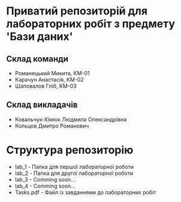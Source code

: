 # Приватий репозиторій для лабораторних робіт з предмету 'Бази даних' 

## Склад команди
- Романецький Микита, КМ-01
- Карачун Анастасія, КМ-02
- Шаповалов Гліб, КМ-03

## Склад викладачів
- Ковальчук-Хімюк Людмила Олександрівна
- Кольцов Дмитро Романович

# Структура репозиторію
- lab_1 - Папка для першої лабораторної роботи
- lab_2 - Папка для другої лабораторної роботи
- lab_3 - Comming soon...
- lab_4 - Comming soon...
- Tasks.pdf - Файл із завданнями до лабораторних робіт